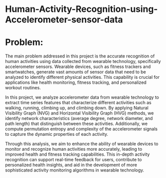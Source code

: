 # Human-Activity-Recognition-using-Accelerometer-sensor-data

# Problem: 

The main problem addressed in this project is the accurate recognition of human activities using data collected from wearable technology, specifically accelerometer sensors. Wearable devices, such as fitness trackers and smartwatches, generate vast amounts of sensor data that need to be analyzed to identify different physical activities. This capability is crucial for applications like health monitoring, fitness tracking, and personalized workout routines.

In this project, we analyze accelerometer data from wearable technology to extract time series features that characterize different activities such as walking, running, climbing up, and climbing down. By applying Natural Visibility Graph (NVG) and Horizontal Visibility Graph (HVG) methods, we identify network characteristics (average degree, network diameter, and path length) that distinguish between these activities. Additionally, we compute permutation entropy and complexity of the accelerometer signals to capture the dynamic properties of each activity.

Through this analysis, we aim to enhance the ability of wearable devices to monitor and recognize human activities more accurately, leading to improved health and fitness tracking capabilities. This in-depth activity recognition can support real-time feedback for users, contribute to personalized health insights, and aid in the development of more sophisticated activity monitoring algorithms in wearable technology.
